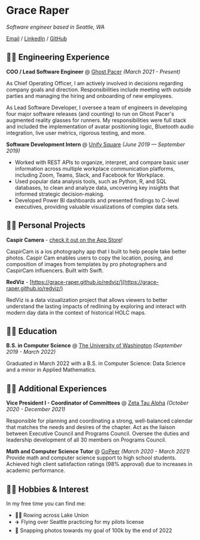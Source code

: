 # Grace Raper

_Software engineer based in Seattle, WA_ <br>

[Email](mailto:graceraper@gmail.com) / [LinkedIn](https://www.linkedin.com/in/graceraper/) / [GitHub](https://github.com/grace-raper/)

## 👩‍💻 Engineering Experience

**COO / Lead Software Engineer** @ [Ghost Pacer](https://www.ghostpacer.com) _(March 2021 - Present)_ <br>

As Chief Operating Officer, I am actively involved in decisions regarding company goals and direction. Responsibilities include meeting with outside parties and managing the hiring and onboarding of new employees.

As Lead Software Developer, I oversee a team of engineers in developing four major software releases (and counting) to run on Ghost Pacer's augmented reality glasses for runners. My responsibilities were full stack and included the implementation of avatar positioning logic, Bluetooth audio integration, live user metrics, rigorous testing, and more.

**Software Development Intern** @ [Unify Square](https://www.unifysquare.com) _(June 2019 — September 2019)_
* Worked with REST APIs to organize, interpret, and compare basic user information across multiple workplace communication platforms, including Zoom, Teams, Slack, and Facebook for Workplace.
* Used popular data analysis tools, such as Python, R, and SQL databases, to clean and analyze data, uncovering key insights that informed strategic decision-making.
* Developed Power BI dashboards and presented findings to C-level executives, providing valuable visualizations of complex data sets.

## 👩‍🔧 Personal Projects

**Caspir Camera** - [check it out on the App Store](https://www.apple.com/app-store/)!

CaspirCam is a ios photography app that I built to help people take better photos. Caspir Cam enables users to copy the location, posing, and composition of images from templates by pro photographers and CaspirCam influencers. Built with Swift.


**RedViz** - [https://grace-raper.github.io/redviz/](https://grace-raper.github.io/redviz/)

RedViz is a data vizualization project that allows viewers to better understand the lasting impacts of redlining by exploring and interact with modern day data in the context of historical HOLC maps.

## 👩‍🎓 Education

**B.S. in Computer Science** @ [The University of Washington](https://www.cs.washington.edu) _(September 2019 - March 2022)_

Graduated in March 2022 with a B.S. in Computer Science: Data Science and a minor in Applied Mathematics.


##  💁‍♀️ Additional Experiences
**Vice President I - Coordinator of Committees** @ [Zeta Tau Alpha](https://zetataualpha.org) _(October 2020 - December 2021)_ <br>

Responsible for planning and coordinating a strong, well-balanced calendar that matches the needs and desires of the chapter. Act as the liaison between Executive Council and Programs Council. Oversee the duties and leadership development of all 30 members on Programs Council.

**Math and Computer Science Tutor** @ [GoPeer](https://gopeer.org) _(March 2020 - March 2021)_ <br>
Provide math and computer science support to high school students. Achieved high client satisfaction ratings (98% approval) due to increases in academic performance.

## 👩‍🎨 Hobbies & Interest
In my free time you can find me:
- 🚣‍♀️ Rowing across Lake Union
- ✈️ Flying over Seattle practicing for my pilots license
- 📸 Snapping photos towards my goal of 100k by the end of 2022
